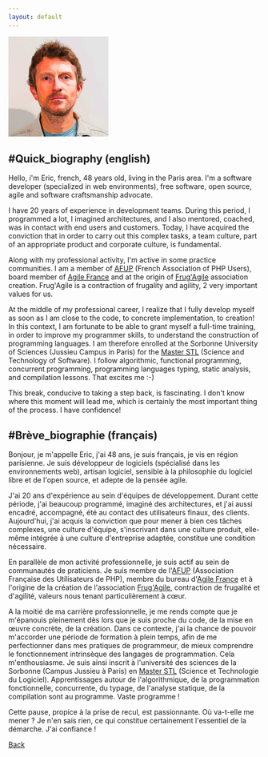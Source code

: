 ```yaml
---
layout: default
---
```


<img src="/img/epatrizio.png" alt="Eric Patrizio" title="Eric Patrizio" width="200" />

## #Quick_biography (english)

Hello, i'm Eric, french, 48 years old, living in the Paris area. I'm a software developer (specialized in web environments), free software, open source, agile and software craftsmanship advocate.

I have 20 years of experience in development teams. During this period, I programmed a lot, I imagined architectures, and I also mentored, coached, was in contact with end users and customers. Today, I have acquired the conviction that in order to carry out this complex tasks, a team culture, part of an appropriate product and corporate culture, is fundamental.

Along with my professional activity, I'm active in some practice communities. I am a member of [AFUP](https://afup.org) (French Association of PHP Users), board member of [Agile France](https://agile-france.org) and at the origin of [Frug'Agile](https://www.frugagile.org) association creation. Frug'Agile is a contraction of frugality and agility, 2 very important values for us.

At the middle of my professional career, I realize that I fully develop myself as soon as I am close to the code, to concrete implementation, to creation! In this context, I am fortunate to be able to grant myself a full-time training, in order to improve my programmer skills, to understand the construction of programming languages. I am therefore enrolled at the Sorbonne University of Sciences (Jussieu Campus in Paris) for the [Master STL](https://sciences.sorbonne-universite.fr/formation-sciences/masters/master-informatique/parcours-stl) (Science and Technology of Software). I follow algorithmic, functional programming, concurrent programming, programming languages typing, static analysis, and compilation lessons. That excites me :-)

This break, conducive to taking a step back, is fascinating. I don't know where this moment will lead me, which is certainly the most important thing of the process. I have confidence!

## #Brève_biographie (français)

Bonjour, je m'appelle Eric, j'ai 48 ans, je suis français, je vis en région parisienne. Je suis développeur de logiciels (spécialisé dans les environnements web), artisan logiciel, sensible à la philosophie du logiciel libre et de l'open source, et adepte de la pensée agile.

J'ai 20 ans d'expérience au sein d'équipes de développement. Durant cette période, j'ai beaucoup programmé, imaginé des architectures, et j'ai aussi encadré, accompagné, été au contact des utilisateurs finaux, des clients. Aujourd'hui, j'ai acquis la conviction que pour mener à bien ces tâches complexes, une culture d'équipe, s'inscrivant dans une culture produit, elle-même intégrée à une culture d'entreprise adaptée, constitue une condition nécessaire.

En parallèle de mon activité professionnelle, je suis actif au sein de communautés de praticiens. Je suis membre de l'[AFUP](https://afup.org) (Association Française des Utilisateurs de PHP), membre du bureau d'[Agile France](https://agile-france.org) et à l'origine de la création de l'association [Frug'Agile](https://www.frugagile.org), contraction de frugalité et d'agilité, valeurs nous tenant particulièrement à cœur.

A la moitié de ma carrière professionnelle, je me rends compte que je m'épanouis pleinement dès lors que je suis proche du code, de la mise en œuvre concrète, de la création. Dans ce contexte, j'ai la chance de pouvoir m'accorder une période de formation à plein temps, afin de me perfectionner dans mes pratiques de programmeur, de mieux comprendre le fonctionnement intrinsèque des langages de programmation. Cela m'enthousiasme. Je suis ainsi inscrit à l'université des sciences de la Sorbonne (Campus Jussieu à Paris) en [Master STL](https://sciences.sorbonne-universite.fr/formation-sciences/masters/master-informatique/parcours-stl) (Science et Technologie du Logiciel). Apprentissages autour de l'algorithmique, de la programmation fonctionnelle, concurrente, du typage, de l'analyse statique, de la compilation sont au programme. Vaste programme !

Cette pause, propice à la prise de recul, est passionnante. Où va-t-elle me mener ? Je n'en sais rien, ce qui constitue certainement l'essentiel de la démarche. J'ai confiance !

<a href="/" class="btn">Back</a>